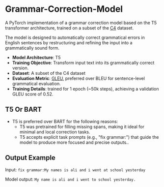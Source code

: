 # Grammar-Correction-Model
 A PyTorch implementation of a grammar correction model based on the T5 transformer architecture, trained on a subset of the [C4](https://huggingface.co/datasets/liweili/c4_200m/viewer/default/train?views%5B%5D=train) dataset. 

The model is designed to automatically correct grammatical errors in English sentences by restructuring and refining the input into a grammatically sound form.


- **Model Architecture**: T5
- **Training Objective**: Transform input text into its grammatically correct version.
- **Dataset**: A subset of the C4 dataset
- **Evaluation Metric**: [GLEU](https://huggingface.co/spaces/evaluate-metric/google_bleu), preferred over BLEU for sentence-level grammatical evaluation.
- **Training Details**: trained for 1 epoch (~50k steps), achieving a validation GLEU score of 0.52.

## T5 Or BART
- T5 is preferred over BART for the following reasons:
  - T5 was pretrained for filling missing spans, making it ideal for minimal and local correction tasks.
  - T5 accepts explicit task prompts (e.g., "fix grammar:") that guide the model to produce more focused and precise outputs..
  
## Output Example

Input: ```fix grammar:My names is ali and i went at school yesterday```

Model output: ```My name is ali and i went to school yesterday.```
